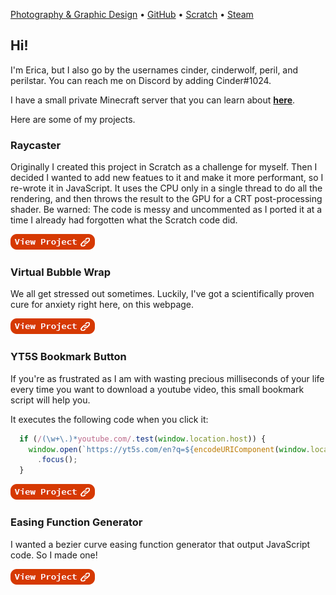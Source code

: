 [Photography & Graphic Design](https://digiulioem.myportfolio.com) • [GitHub](https://github.com/perilstar) • [Scratch](https://scratch.mit.edu/users/perilstar/) • [Steam](https://steamcommunity.com/id/perilstar/)

## Hi!

I'm Erica, but I also go by the usernames cinder, cinderwolf, peril, and perilstar. You can reach me on Discord by adding Cinder#1024.

I have a small private Minecraft server that you can learn about **[here](https://cinderwolf.net/mc)**.

Here are some of my projects.

### Raycaster

Originally I created this project in Scratch as a challenge for myself. Then I decided I wanted to add new featues to it and make it more performant, so I re-wrote it in JavaScript. It uses the CPU only in a single thread to do all the rendering, and then throws the result to the GPU for a CRT post-processing shader. Be warned: The code is messy and uncommented as I ported it at a time I already had forgotten what the Scratch code did.

[![Raycaster](/assets/images/view.png)](https://cinderwolf.net/projects/raycaster)

### Virtual Bubble Wrap

We all get stressed out sometimes. Luckily, I've got a scientifically proven cure for anxiety right here, on this webpage.

[![Virtual Bubble Wrap](/assets/images/view.png)](https://cinderwolf.net/projects/bubblewrap)

### YT5S Bookmark Button

If you're as frustrated as I am with wasting precious milliseconds of your life every time you want to download a youtube video, this small bookmark script will help you.

It executes the following code when you click it:
```javascript
  if (/(\w+\.)*youtube.com/.test(window.location.host)) {
    window.open(`https://yt5s.com/en?q=${encodeURIComponent(window.location)}`, '_blank')
      .focus();
  }
```

[![YT5S Bookmark Button](/assets/images/view.png)](https://cinderwolf.net/projects/yt5s-bookmark-button)

### Easing Function Generator

I wanted a bezier curve easing function generator that output JavaScript code. So I made one!

[![BezierFn](/assets/images/view.png)](https://cinderwolf.net/projects/bezierfn)